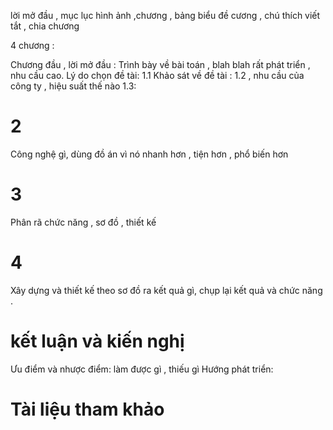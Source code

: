 lời mở đầu , mục lục hình ảnh ,chương , bảng biểu 
đề cương , chú thích viết tắt , chia chương 

4 chương :

Chương đầu , lời mở đầu :
Trình bày về bài toán , blah blah rất phát triển , nhu cầu cao.
Lý do chọn đề tài: 1.1
Khảo sát về đề tài : 1.2 , nhu cầu của công ty , hiệu suất thế nào 
1.3:
 

# 2
Công nghệ gì, dùng đồ án vì nó nhanh hơn , tiện hơn , phổ biến hơn 

# 3 
Phân rã chức năng , sơ đồ , thiết kế

# 4 
Xây dựng và thiết kế theo sơ đồ ra kết quả gì, chụp lại kết quả và chức năng .

# kết luận và kiến nghị 
Ưu điểm và nhược điểm: làm được gì , thiếu gì 
Hướng phát triển: 

# Tài liệu tham khảo
